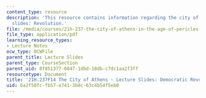 ```yaml
---
content_type: resource
description: 'This resource contains information regarding the city of athens - lecture
  slides: Revolution.'
file: /media/courses/21h-237-the-city-of-athens-in-the-age-of-pericles-fall-2014/6a2f50fcfb57e7413b8c63c4b54f5eb0_MIT21H_237F14_Revolution.pdf
file_type: application/pdf
learning_resource_types:
- Lecture Notes
ocw_type: OCWFile
parent_title: Lecture Slides
parent_type: CourseSection
parent_uid: 8f851377-0847-1dbd-18db-c7dc1aa2f3ff
resourcetype: Document
title: '21H.237F14 The City of Athens - Lecture Slides: Democratic Revolution'
uid: 6a2f50fc-fb57-e741-3b8c-63c4b54f5eb0
---
```

